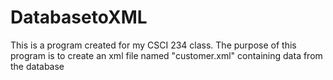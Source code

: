 # DatabasetoXML
This is a program created for my CSCI 234 class. The purpose of this program is to create an xml file named "customer.xml" containing data from the database   
